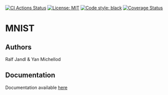 [![CI Actions Status](https://github.com/yanMichellod/MNIST/workflows/CI/badge.svg)](https://github.com/yanMichellod/MNIST/actions)
[![License: MIT](https://img.shields.io/badge/License-MIT-yellow.svg)](https://github.com/yanMichellod/MNIST/blob/master/LICENSE)
[![Code style: black](https://img.shields.io/badge/code%20style-black-000000.svg)](https://github.com/psf/black)
[![Coverage Status](https://coveralls.io/repos/github/yanMichellod/MNIST/badge.svg?branch=master&service=github)](https://coveralls.io/github/yanMichellod/MNIST?branch=master&service=github)

# MNIST

## Authors 
Ralf Jandl & Yan Michellod 

## Documentation

Documentation available [here](https://yanmichellod.github.io/MNIST/)

